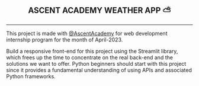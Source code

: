 <!DOCTYPE html>
<html lang="en" dir="ltr">

<head>
    <meta charset="utf-8">
    <meta name="viewport" content="width=device-width, initial-scale=1.0">
    <link rel="stylesheet" href="style.css">
    <link rel="stylesheet" href="https://cdnjs.cloudflare.com/ajax/libs/font-awesome/5.14.0/css/all.min.css">
</head>

<body>
<h2 style="text-align:center;"> ASCENT ACADEMY WEATHER APP ⛅ </h2>
<hr>
<p>
This project is made with 
<a href="#">@AscentAcademy</a> for web development internship program for the month of April-2023. <br>

Build a responsive front-end for this project using the Streamlit library, which frees up the time to
concentrate on the real back-end and the solutions we want to offer. Python beginners should start
with this project since it provides a fundamental understanding of using APIs and associated
Python frameworks.
</p>

</body>
</html>
